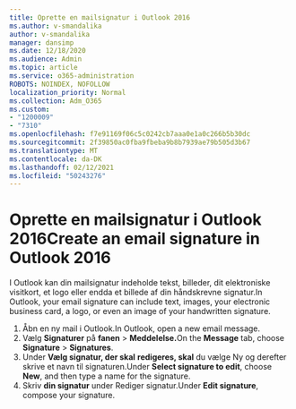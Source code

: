 ```yaml
---
title: Oprette en mailsignatur i Outlook 2016
ms.author: v-smandalika
author: v-smandalika
manager: dansimp
ms.date: 12/18/2020
ms.audience: Admin
ms.topic: article
ms.service: o365-administration
ROBOTS: NOINDEX, NOFOLLOW
localization_priority: Normal
ms.collection: Adm_O365
ms.custom:
- "1200009"
- "7310"
ms.openlocfilehash: f7e91169f06c5c0242cb7aaa0e1a0c266b5b30dc
ms.sourcegitcommit: 2f39850ac0fba9fbeba9b8b7939ae79b505d3b67
ms.translationtype: MT
ms.contentlocale: da-DK
ms.lasthandoff: 02/12/2021
ms.locfileid: "50243276"
---
```

# <a name="create-an-email-signature-in-outlook-2016"></a><span data-ttu-id="16d85-102">Oprette en mailsignatur i Outlook 2016</span><span class="sxs-lookup"><span data-stu-id="16d85-102">Create an email signature in Outlook 2016</span></span>

<span data-ttu-id="16d85-103">I Outlook kan din mailsignatur indeholde tekst, billeder, dit elektroniske visitkort, et logo eller endda et billede af din håndskrevne signatur.</span><span class="sxs-lookup"><span data-stu-id="16d85-103">In Outlook, your email signature can include text, images, your electronic business card, a logo, or even an image of your handwritten signature.</span></span>

1. <span data-ttu-id="16d85-104">Åbn en ny mail i Outlook.</span><span class="sxs-lookup"><span data-stu-id="16d85-104">In Outlook, open a new email message.</span></span>
2. <span data-ttu-id="16d85-105">Vælg **Signaturer** på **fanen**  >  **Meddelelse.**</span><span class="sxs-lookup"><span data-stu-id="16d85-105">On the **Message** tab, choose **Signature** > **Signatures**.</span></span>
3. <span data-ttu-id="16d85-106">Under **Vælg signatur, der skal** **redigeres, skal** du vælge Ny og derefter skrive et navn til signaturen.</span><span class="sxs-lookup"><span data-stu-id="16d85-106">Under **Select signature to edit**, choose **New**, and then type a name for the signature.</span></span>
4. <span data-ttu-id="16d85-107">Skriv **din signatur** under Rediger signatur.</span><span class="sxs-lookup"><span data-stu-id="16d85-107">Under **Edit signature**, compose your signature.</span></span>
